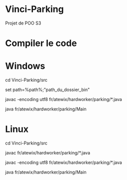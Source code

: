 Vinci-Parking
==========

Projet de POO S3

Compiler le code
==========

Windows
==========
cd Vinci-Parking/src

set path=%path%;"path_du_dossier_bin"

javac -encoding utf8 fr/atewix/hardworker/parking/*.java

java fr/atewix/hardworker/parking/Main

Linux
==========
cd Vinci-Parking/src

javac fr/atewix/hardworker/parking/*.java

javac -encoding utf8 fr/atewix/hardworker/parking/*.java

java fr/atewix/hardworker/parking/Main
